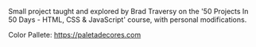 Small project taught and explored by Brad Traversy on the '50 Projects In 50 Days - HTML, CSS & JavaScript' course, with personal modifications.

Color Pallete: https://paletadecores.com
